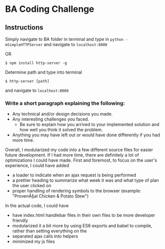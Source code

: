 # BA Coding Challenge

## Instructions

Simply navigate to BA folder in terminal and type in `python -mSimpleHTTPServer` and navigate to `localhost:8000`

OR

```
$ npm install http-server -g
```
Determine path and type into terminal

```
$ http-server [path]
```
and navigate to `localhost:8080`

### Write a short paragraph explaining the following:

* Any technical and/or design decisions you made.
* Any interesting challenges you faced.
  * Be sure to explain how you arrived to your implemented solution and how well you think it solved the problem.
* Anything you may have left out or would have done differently if you had more time.

Overall, I modularized my code into a few different source files for easier future development.
If I had more time, there are definitely a lot of optimizations I could have made. First and foremost, to focus on the user's experience, I could have added
  * a loader to indicate when an ajax request is being performed
  * a prettier heading to summarize what week it was and what type of plan the user clicked on
  * proper handling of rendering symbols to the browser (example: "ProvenÃ§al Chicken & Potato Stew")

In the actual code, I could have
  * have index.html handlebar files in their own files to be more developer friendly
  * modularized it a bit more by using ES6 exports and babel to compile, rather than setting everything on the
  * separated ajax calls into helpers
  * minimized my js files
